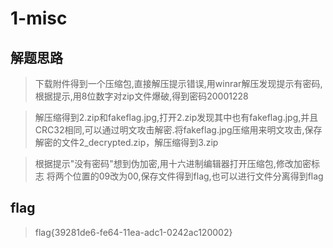 # 1-misc

## 解题思路

> 下载附件得到一个压缩包,直接解压提示错误,用winrar解压发现提示有密码,根据提示,用8位数字对zip文件爆破,得到密码20001228

> 解压缩得到2.zip和fakeflag.jpg,打开2.zip发现其中也有fakeflag.jpg,并且CRC32相同,可以通过明文攻击解密.将fakeflag.jpg压缩用来明文攻击,保存解密的文件2_decrypted.zip，解压缩得到3.zip

> 根据提示"没有密码"想到伪加密,用十六进制编辑器打开压缩包,修改加密标志
将两个位置的09改为00,保存文件得到flag,也可以进行文件分离得到flag

## flag

> flag{39281de6-fe64-11ea-adc1-0242ac120002}
